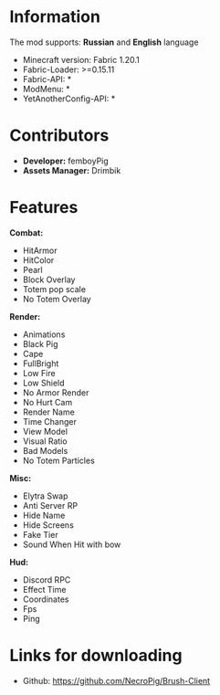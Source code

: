 # Information
The mod supports: **Russian** and **English** language 
- Minecraft version: Fabric 1.20.1
- Fabric-Loader: >=0.15.11
- Fabric-API: *
- ModMenu: *
- YetAnotherConfig-API: *
# Contributors
- **Developer:** femboyPig
- **Assets Manager:** Drimbik
# Features
**Combat:**

- HitArmor
- HitColor
- Pearl
- Block Overlay
- Totem pop scale
- No Totem Overlay

**Render:**

- Animations
- Black Pig
- Cape
- FullBright
- Low Fire
- Low Shield
- No Armor Render
- No Hurt Cam
- Render Name
- Time Changer
- View Model
- Visual Ratio
- Bad Models
- No Totem Particles

**Misc:**

- Elytra Swap
- Anti Server RP
- Hide Name
- Hide Screens
- Fake Tier
- Sound When Hit with bow

**Hud:**

- Discord RPC
- Effect Time
- Coordinates
- Fps
- Ping

# Links for downloading
- Github: https://github.com/NecroPig/Brush-Client
